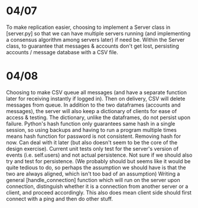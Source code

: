 # 04/07
To make replication easier, choosing to implement a Server class in [server.py] so that we can have multiple servers running (and implementing a consensus algorithm among servers later) if need be.
Within the Server class, to guarantee that messages & accounts don't get lost, persisting accounts / message database with a CSV file.

# 04/08
Choosing to make CSV queue all messages (and have a separate function later for receiving instantly if logged in). Then on delivery, CSV will delete messages from queue.
In addition to the two dataframes (accounts and messages), the server will also keep a dictionary of clients for ease of access & testing. The dictionary, unlike the dataframes, do not persist upon failure.
Python's hash function only guarantees same hash in a single session, so using backups and having to run a program multiple times means hash function for password is not consistent. Removing hash for now. Can deal with it later (but also doesn't seem to be the core of the design exercise).
Current unit tests only test for the server's version of events (i.e. self.users) and not actual persistence. Not sure if we should also try and test for persistence. (We probably should but seems like it would be quite tedious to do, so perhaps the assumption we should have is that the two are always aligned, which isn't too bad of an assumption)
Writing a general [handle_connection] function which will run on the server upon connection, distinguish whether it is a connection from another server or a client, and proceed accordingly. This also does mean client side should first connect with a ping and then do other stuff.
